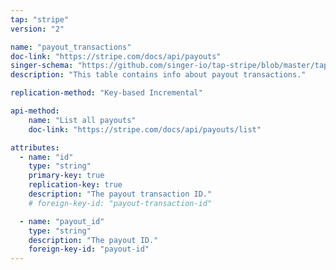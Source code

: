 ```yaml
---
tap: "stripe"
version: "2"

name: "payout_transactions"
doc-link: "https://stripe.com/docs/api/payouts"
singer-schema: "https://github.com/singer-io/tap-stripe/blob/master/tap_stripe/schemas/payout_transactions.json"
description: "This table contains info about payout transactions."

replication-method: "Key-based Incremental"

api-method:
    name: "List all payouts"
    doc-link: "https://stripe.com/docs/api/payouts/list"

attributes:
  - name: "id"
    type: "string"
    primary-key: true
    replication-key: true
    description: "The payout transaction ID."
    # foreign-key-id: "payout-transaction-id"

  - name: "payout_id"
    type: "string"
    description: "The payout ID."
    foreign-key-id: "payout-id"
---
```

